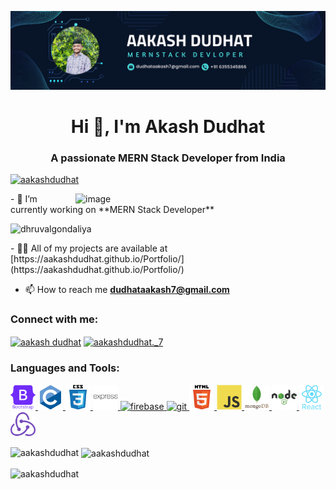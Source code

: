 ![akashdudhat](https://github.com/aakashdudhat/aakashdudhat/blob/main/Navy%20Blue%20Geometric%20Technology%20LinkedIn%20Banner.png)

<h1 align="center">Hi 👋, I'm Akash Dudhat</h1>
<h3 align="center">A passionate MERN Stack Developer from India</h3>


<p align="left"> <a href="https://github.com/ryo-ma/github-profile-trophy"><img src="https://github-profile-trophy.vercel.app/?username=aakashdudhat" alt="aakashdudhat" /></a> </p>
<img align="right" alt="image" width="400"src="https://miro.medium.com/v2/resize:fit:1400/1*yw0TnheAGN-LPneDaTlaxw.gif" alt="dhruvalgondaliya" />
- 🔭 I’m currently working on **MERN Stack Developer**
<p align="left"> <img src="https://komarev.com/ghpvc/?username=dhruvalgondaliya&label=Profile%20views&color=0e75b6&style=flat" alt="dhruvalgondaliya" /> </p>
- 👨‍💻 All of my projects are available at [https://aakashdudhat.github.io/Portfolio/](https://aakashdudhat.github.io/Portfolio/)

- 📫 How to reach me **dudhataakash7@gmail.com**

<h3 align="left">Connect with me:</h3>
<p align="left">
<a href="https://linkedin.com/in/aakash dudhat" target="blank"><img align="center" src="https://raw.githubusercontent.com/rahuldkjain/github-profile-readme-generator/master/src/images/icons/Social/linked-in-alt.svg" alt="aakash dudhat" height="30" width="40" /></a>
<a href="https://instagram.com/aakashdudhat._7" target="blank"><img align="center" src="https://raw.githubusercontent.com/rahuldkjain/github-profile-readme-generator/master/src/images/icons/Social/instagram.svg" alt="aakashdudhat._7" height="30" width="40" /></a>
</p>

<h3 align="left">Languages and Tools:</h3>
<p align="left"> <a href="https://getbootstrap.com" target="_blank" rel="noreferrer"> <img src="https://raw.githubusercontent.com/devicons/devicon/master/icons/bootstrap/bootstrap-plain-wordmark.svg" alt="bootstrap" width="40" height="40"/> </a> <a href="https://www.cprogramming.com/" target="_blank" rel="noreferrer"> <img src="https://raw.githubusercontent.com/devicons/devicon/master/icons/c/c-original.svg" alt="c" width="40" height="40"/> </a> <a href="https://www.w3schools.com/css/" target="_blank" rel="noreferrer"> <img src="https://raw.githubusercontent.com/devicons/devicon/master/icons/css3/css3-original-wordmark.svg" alt="css3" width="40" height="40"/> </a> <a href="https://expressjs.com" target="_blank" rel="noreferrer"> <img src="https://raw.githubusercontent.com/devicons/devicon/master/icons/express/express-original-wordmark.svg" alt="express" width="40" height="40"/> </a> <a href="https://firebase.google.com/" target="_blank" rel="noreferrer"> <img src="https://www.vectorlogo.zone/logos/firebase/firebase-icon.svg" alt="firebase" width="40" height="40"/> </a> <a href="https://git-scm.com/" target="_blank" rel="noreferrer"> <img src="https://www.vectorlogo.zone/logos/git-scm/git-scm-icon.svg" alt="git" width="40" height="40"/> </a> <a href="https://www.w3.org/html/" target="_blank" rel="noreferrer"> <img src="https://raw.githubusercontent.com/devicons/devicon/master/icons/html5/html5-original-wordmark.svg" alt="html5" width="40" height="40"/> </a> <a href="https://developer.mozilla.org/en-US/docs/Web/JavaScript" target="_blank" rel="noreferrer"> <img src="https://raw.githubusercontent.com/devicons/devicon/master/icons/javascript/javascript-original.svg" alt="javascript" width="40" height="40"/> </a> <a href="https://www.mongodb.com/" target="_blank" rel="noreferrer"> <img src="https://raw.githubusercontent.com/devicons/devicon/master/icons/mongodb/mongodb-original-wordmark.svg" alt="mongodb" width="40" height="40"/> </a> <a href="https://nodejs.org" target="_blank" rel="noreferrer"> <img src="https://raw.githubusercontent.com/devicons/devicon/master/icons/nodejs/nodejs-original-wordmark.svg" alt="nodejs" width="40" height="40"/> </a> <a href="https://reactjs.org/" target="_blank" rel="noreferrer"> <img src="https://raw.githubusercontent.com/devicons/devicon/master/icons/react/react-original-wordmark.svg" alt="react" width="40" height="40"/> </a> <a href="https://redux.js.org" target="_blank" rel="noreferrer"> <img src="https://raw.githubusercontent.com/devicons/devicon/master/icons/redux/redux-original.svg" alt="redux" width="40" height="40"/> </a> </p>

<p><img align="left" src="https://github-readme-stats.vercel.app/api/top-langs?username=aakashdudhat&show_icons=true&locale=en&layout=compact" alt="aakashdudhat" /></p>

<p>&nbsp;<img align="center" src="https://github-readme-stats.vercel.app/api?username=aakashdudhat&show_icons=true&locale=en" alt="aakashdudhat" /></p>

<p><img align="center" src="https://github-readme-streak-stats.herokuapp.com/?user=aakashdudhat&" alt="aakashdudhat" /></p>
